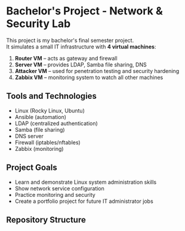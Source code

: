 # Bachelor's Project - Network & Security Lab

This project is my bachelor's final semester project.  
It simulates a small IT infrastructure with **4 virtual machines**:

1. **Router VM** – acts as gateway and firewall  
2. **Server VM** – provides LDAP, Samba file sharing, DNS  
3. **Attacker VM** – used for penetration testing and security hardening  
4. **Zabbix VM** – monitoring system to watch all other machines  

## Tools and Technologies
- Linux (Rocky Linux, Ubuntu)
- Ansible (automation)
- LDAP (centralized authentication)
- Samba (file sharing)
- DNS server
- Firewall (iptables/nftables)
- Zabbix (monitoring)

## Project Goals
- Learn and demonstrate Linux system administration skills
- Show network service configuration
- Practice monitoring and security
- Create a portfolio project for future IT administrator jobs

## Repository Structure

